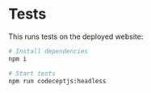 # Tests

This runs tests on the deployed website:

```bash
# Install dependencies
npm i

# Start tests
npm run codeceptjs:headless
```